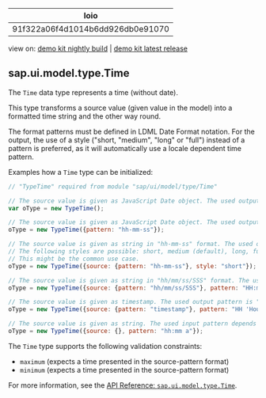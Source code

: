 <!-- loio91f322a06f4d1014b6dd926db0e91070 -->

| loio |
| -----|
| 91f322a06f4d1014b6dd926db0e91070 |

<div id="loio">

view on: [demo kit nightly build](https://openui5nightly.hana.ondemand.com/topic/91f322a06f4d1014b6dd926db0e91070) | [demo kit latest release](https://sdk.openui5.org/topic/91f322a06f4d1014b6dd926db0e91070)</div>

## sap.ui.model.type.Time

The `Time` data type represents a time \(without date\).

This type transforms a source value \(given value in the model\) into a formatted time string and the other way round.

The format patterns must be defined in LDML Date Format notation. For the output, the use of a style \("short, "medium", "long" or "full"\) instead of a pattern is preferred, as it will automatically use a locale dependent time pattern.

Examples how a `Time` type can be initialized:

```js
// "TypeTime" required from module "sap/ui/model/type/Time"

// The source value is given as JavaScript Date object. The used output pattern depends on the locale settings (default).
var oType = new TypeTime();

// The source value is given as JavaScript Date object. The used output pattern is "hh-mm-ss": e.g. 09-11-27
oType = new TypeTime({pattern: "hh-mm-ss"}); 

// The source value is given as string in "hh-mm-ss" format. The used output style is "short". The styles are language dependent.
// The following styles are possible: short, medium (default), long, full
// This might be the common use case.
oType = new TypeTime({source: {pattern: "hh-mm-ss"}, style: "short"}); 

// The source value is given as string in "hh/mm/ss/SSS" format. The used output pattern is "HH:mm:ss '+' SSS 'ms'": e.g. 18:48:48 + 374 ms
oType = new TypeTime({source: {pattern: "hh/mm/ss/SSS"}, pattern: "HH:mm:ss '+' SSS 'ms'"}); 

// The source value is given as timestamp. The used output pattern is "HH 'Hours' mm 'Minutes'": e.g. 18 Hours 48 Minutes
oType = new TypeTime({source: {pattern: "timestamp"}, pattern: "HH 'Hours' mm 'Minutes'"}); 

// The source value is given as string. The used input pattern depends on the locale settings (default). The used output pattern is "hh:mm a": e.g. 06:48 PM
oType = new TypeTime({source: {}, pattern: "hh:mm a"});
```

The `Time` type supports the following validation constraints:

-   `maximum` \(expects a time presented in the source-pattern format\)
-   `minimum` \(expects a time presented in the source-pattern format\)

For more information, see the [API Reference: `sap.ui.model.type.Time`](https://sdk.openui5.org/api/sap.ui.model.type.Time).

